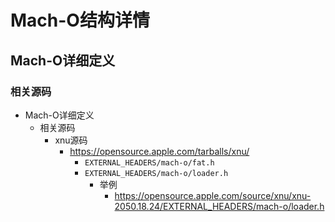 # Mach-O结构详情

## Mach-O详细定义

### 相关源码

* Mach-O详细定义
  * 相关源码
    * xnu源码
      * https://opensource.apple.com/tarballs/xnu/
        * `EXTERNAL_HEADERS/mach-o/fat.h`
        * `EXTERNAL_HEADERS/mach-o/loader.h`
          * 举例
            * https://opensource.apple.com/source/xnu/xnu-2050.18.24/EXTERNAL_HEADERS/mach-o/loader.h
